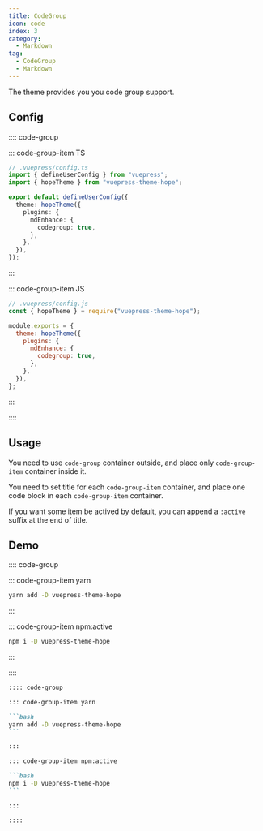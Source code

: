 ```yaml
---
title: CodeGroup
icon: code
index: 3
category:
  - Markdown
tag:
  - CodeGroup
  - Markdown
---
```


The theme provides you you code group support.

<!-- more -->

## Config

:::: code-group

::: code-group-item TS

```ts {8-10}
// .vuepress/config.ts
import { defineUserConfig } from "vuepress";
import { hopeTheme } from "vuepress-theme-hope";

export default defineUserConfig({
  theme: hopeTheme({
    plugins: {
      mdEnhance: {
        codegroup: true,
      },
    },
  }),
});
```

:::

::: code-group-item JS

```js {7-9}
// .vuepress/config.js
const { hopeTheme } = require("vuepress-theme-hope");

module.exports = {
  theme: hopeTheme({
    plugins: {
      mdEnhance: {
        codegroup: true,
      },
    },
  }),
};
```

:::

::::

## Usage

You need to use `code-group` container outside, and place only `code-group-item` container inside it.

You need to set title for each `code-group-item` container, and place one code block in each `code-group-item` container.

If you want some item be actived by default, you can append a `:active` suffix at the end of title.

## Demo

:::: code-group

::: code-group-item yarn

```bash
yarn add -D vuepress-theme-hope
```

:::

::: code-group-item npm:active

```bash
npm i -D vuepress-theme-hope
```

:::

::::

````md
:::: code-group

::: code-group-item yarn

```bash
yarn add -D vuepress-theme-hope
```

:::

::: code-group-item npm:active

```bash
npm i -D vuepress-theme-hope
```

:::

::::
````
